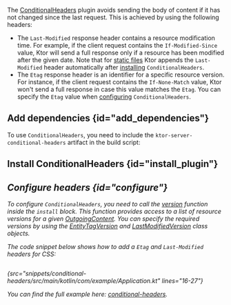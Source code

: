 [//]: # (title: Conditional headers)

<microformat>
<var name="example_name" value="conditional-headers"/>
<include src="lib.xml" include-id="download_example"/>
</microformat>

The [ConditionalHeaders](https://api.ktor.io/ktor-server/ktor-server-core/ktor-server-core/io.ktor.features/-conditional-headers/index.html) plugin avoids sending the body of content if it has not changed since the last request. This is achieved by using the following headers:
* The `Last-Modified` response header contains a resource modification time. For example, if the client request contains the `If-Modified-Since` value, Ktor will send a full response only if a resource has been modified after the given date. Note that for [static files](Serving_Static_Content.md) Ktor appends the `Last-Modified` header automatically after [installing](#install_plugin) `ConditionalHeaders`.
* The `Etag` response header is an identifier for a specific resource version. For instance, if the client request contains the `If-None-Match` value, Ktor won't send a full response in case this value matches the `Etag`. You can specify the `Etag` value when [configuring](#configure) `ConditionalHeaders`.

## Add dependencies {id="add_dependencies"}
To use `ConditionalHeaders`, you need to include the `ktor-server-conditional-headers` artifact in the build script:
<var name="artifact_name" value="ktor-server-conditional-headers"/>
<include src="lib.xml" include-id="add_ktor_artifact"/>

## Install ConditionalHeaders {id="install_plugin"}
<var name="plugin_name" value="ConditionalHeaders"/>
<include src="lib.xml" include-id="install_plugin"/>


## Configure headers {id="configure"}

To configure `ConditionalHeaders`, you need to call the [version](https://api.ktor.io/ktor-server/ktor-server-core/ktor-server-core/io.ktor.features/-conditional-headers/-configuration/version.html) function inside the `install` block. This function provides access to a list of resource versions for a given [OutgoingContent](https://api.ktor.io/ktor-http/ktor-http/io.ktor.http.content/-outgoing-content/index.html). You can specify the required versions by using the [EntityTagVersion](https://api.ktor.io/ktor-http/ktor-http/io.ktor.http.content/-entity-tag-version/index.html) and [LastModifiedVersion](https://api.ktor.io/ktor-http/ktor-http/io.ktor.http.content/-last-modified-version/index.html) class objects.

The code snippet below shows how to add a `Etag` and `Last-Modified` headers for CSS:
```kotlin
```
{src="snippets/conditional-headers/src/main/kotlin/com/example/Application.kt" lines="16-27"}

You can find the full example here: [conditional-headers](https://github.com/ktorio/ktor-documentation/tree/main/codeSnippets/snippets/conditional-headers).
